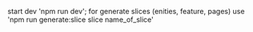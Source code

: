 start dev 'npm run dev';
for generate slices (enities, feature, pages) use 'npm run generate:slice slice name_of_slice'

